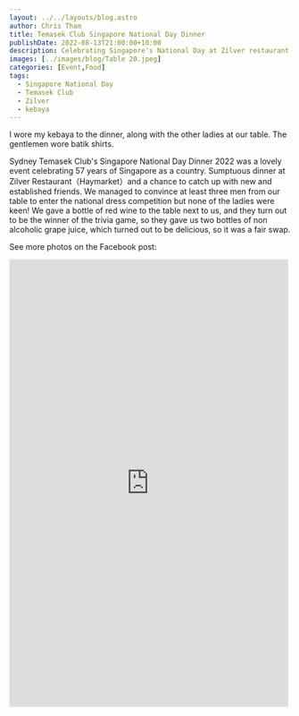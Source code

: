 ```yaml
---
layout: ../../layouts/blog.astro
author: Chris Tham
title: Temasek Club Singapore National Day Dinner
publishDate: 2022-08-13T21:00:00+10:00
description: Celebrating Singapore's National Day at Zilver restaurant
images: [../images/blog/Table 20.jpeg]
categories: [Event,Food]
tags:
  - Singapore National Day
  - Temasek Club
  - Zilver
  - kebaya
---
```


I wore my kebaya to the dinner, along with the other ladies at our table. The gentlemen wore batik shirts.

Sydney Temasek Club's Singapore National Day Dinner 2022 was a lovely event celebrating 57 years of Singapore as a country. Sumptuous dinner at Zilver Restaurant（Haymarket）and a chance to catch up with new and established friends. We managed to convince at least three men from our table to enter the national dress competition but none of the ladies were keen! We gave a bottle of red wine to the table next to us, and they turn out to be the winner of the trivia game, so they gave us two bottles of non alcoholic grape juice, which turned out to be delicious, so it was a fair swap.

See more photos on the Facebook post:

<iframe src="https://www.facebook.com/plugins/post.php?href=https%3A%2F%2Fwww.facebook.com%2Fchris1.tham%2Fposts%2Fpfbid022GWmp4idSCEyG13HmFbJ4bYyMmNKPCbBo4nDS1K4Znb4ErkEqKC47tCCwgAAaUDBl&show_text=true&width=500" width="500" height="800" style="border:none;overflow:hidden" scrolling="no" frameborder="0" allowfullscreen="true" allow="autoplay; clipboard-write; encrypted-media; picture-in-picture; web-share"></iframe>
